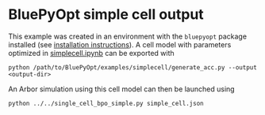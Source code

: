 # BluePyOpt simple cell output

This example was created in an environment with the `bluepyopt` package installed (see [installation instructions](https://github.com/BlueBrain/BluePyOpt#installation)). A cell model with parameters optimized in [simplecell.ipynb](https://github.com/BlueBrain/BluePyOpt/blob/master/examples/simplecell/simplecell.ipynb) can be exported with


```shell
python /path/to/BluePyOpt/examples/simplecell/generate_acc.py --output <output-dir>
```

An Arbor simulation using this cell model can then be launched using

```shell
python ../../single_cell_bpo_simple.py simple_cell.json
```
